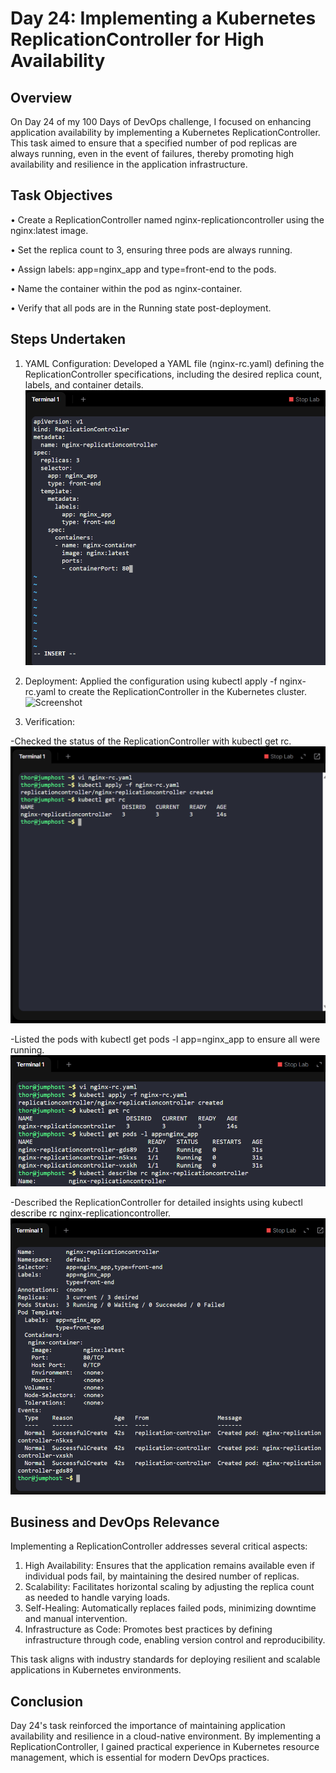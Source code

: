 # Day 24: Implementing a Kubernetes ReplicationController for High Availability

## Overview
On Day 24 of my 100 Days of DevOps challenge, I focused on enhancing application availability by implementing a Kubernetes ReplicationController. This task aimed to ensure that a specified number of pod replicas are always running, even in the event of failures, thereby promoting high availability and resilience in the application infrastructure.

## Task Objectives
•	Create a ReplicationController named nginx-replicationcontroller using the nginx:latest image.

•	Set the replica count to 3, ensuring three pods are always running.

•	Assign labels: app=nginx_app and type=front-end to the pods.

•	Name the container within the pod as nginx-container.

•	Verify that all pods are in the Running state post-deployment.

## Steps Undertaken
1.	YAML Configuration: Developed a YAML file (nginx-rc.yaml) defining the ReplicationController specifications, including the desired replica count, labels, and container details.
![Screenshot](screenshots/nginx-rc.yaml.png)

2.	Deployment: Applied the configuration using kubectl apply -f nginx-rc.yaml to create the ReplicationController in the Kubernetes cluster.
![Screenshot](screenshots/.png)
3.	Verification:

-Checked the status of the ReplicationController with kubectl get rc.
![Screenshot](screenshots/kubectl-get-rc.png)

-Listed the pods with kubectl get pods -l app=nginx_app to ensure all were running.
![Screenshot](screenshots/kubectl-get-pods.png)

-Described the ReplicationController for detailed insights using kubectl describe rc nginx-replicationcontroller.
![Screenshot](screenshots/kubectl-describe.png)

## Business and DevOps Relevance
Implementing a ReplicationController addresses several critical aspects:

1. High Availability: Ensures that the application remains available even if individual pods fail, by maintaining the desired number of replicas.
2. Scalability: Facilitates horizontal scaling by adjusting the replica count as needed to handle varying loads.
3. Self-Healing: Automatically replaces failed pods, minimizing downtime and manual intervention.
4. Infrastructure as Code: Promotes best practices by defining infrastructure through code, enabling version control and reproducibility.

This task aligns with industry standards for deploying resilient and scalable applications in Kubernetes environments.

## Conclusion
Day 24's task reinforced the importance of maintaining application availability and resilience in a cloud-native environment. By implementing a ReplicationController, I gained practical experience in Kubernetes resource management, which is essential for modern DevOps practices.
